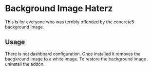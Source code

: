 Background Image Haterz
=======================

This is for everyone who was terribly offended by the concrete5 background Image.

Usage
-----

There is not dashboard configuration. Once installed it removes the bacgkround image to a white image. To restore the background image uninstall the addon.
